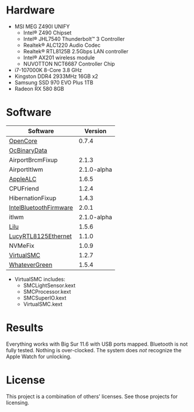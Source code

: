 # Hardware
* MSI MEG Z490I UNIFY
  * Intel® Z490 Chipset
  * Intel® JHL7540 Thunderbolt™ 3 Controller
  * Realtek® ALC1220 Audio Codec
  * Realtek® RTL8125B 2.5Gbps LAN controller
  * Intel® AX201 wireless module
  * NUVOTTON NCT6687 Controller Chip
* i7-107000K 8-Core 3.8 GHz
* Kingston DDR4 2933MHz 16GB x2
* Samsung SSD 970 EVO Plus 1TB
* Radeon RX 580 8GB

# Software
Software | Version
-------- | -------
[OpenCore](https://github.com/acidanthera/OpenCorePkg) | 0.7.4
[OcBinaryData](https://github.com/acidanthera/OcBinaryData) |
AirportBrcmFixup | 2.1.3
AirportItlwm | 2.1.0-alpha
[AppleALC](https://github.com/acidanthera/AppleALC) | 1.6.5
CPUFriend | 1.2.4
HibernationFixup | 1.4.3
[IntelBluetoothFirmware](https://github.com/OpenIntelWireless/IntelBluetoothFirmware) | 2.0.1
itlwm | 2.1.0-alpha
[Lilu](https://github.com/acidanthera/Lilu) | 1.5.6
[LucyRTL8125Ethernet](https://github.com/Mieze/LucyRTL8125Ethernet) | 1.1.0
NVMeFix | 1.0.9
[VirtualSMC](https://github.com/acidanthera/VirtualSMC) | 1.2.7
[WhateverGreen](https://github.com/acidanthera/WhateverGreen) | 1.5.4

* VirtualSMC includes:
  * SMCLightSensor.kext
  * SMCProcessor.kext
  * SMCSuperIO.kext
  * VirtualSMC.kext

# Results
Everything works with Big Sur 11.6 with USB ports mapped. Bluetooth is not fully tested. Nothing is over-clocked. The system does *not* recognize the Apple Watch for unlocking.

# License
This project is a combination of others' licenses. See those projects for licensing.

